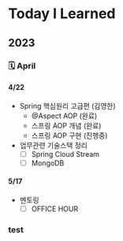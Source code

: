 # Today I Learned

## 2023
### 🗓️ April
#### 4/22
- Spring 핵심원리 고급편 (김영한)  
  - @Aspect AOP (완료)
  - 스프링 AOP 개념 (완료)
  - 스프링 AOP 구현 (진행중)
- 업무관련 기술스택 정리
  - [ ] Spring Cloud Stream
  - [ ] MongoDB

#### 5/17
- 멘토링
  - [ ] OFFICE HOUR

### test
